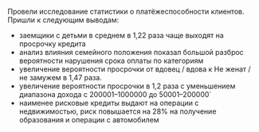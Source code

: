 Провели исследование статистики о платёжеспособности клиентов. Пришли к следующим выводам:

- заемщики с детьми в среднем в 1,22 раза чаще выходят на просрочку кредита
- анализ влияния семейного положения показал большой разброс вероятности нарушения срока оплаты по категориям
- увеличениe вероятности просрочки от вдовец / вдова к Не женат / не замужем в 1,47 раза.
- увеличениe вероятности просрочки в 1,2 раза с уменьшением диапазона дохода с 200001–1000000  до  50001–200000`
- наименее рисковые кредиты выдают на операции с недвижимостью, риск повышается на 28% на получение образования и операции с автомобилем